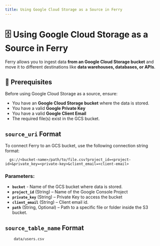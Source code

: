 ```yaml
---
title: Using Google Cloud Storage as a Source in Ferry
---
```


# 🗄️ Using Google Cloud Storage as a Source in Ferry

Ferry allows you to ingest data **from an Google Cloud Storage bucket** and move it to different destinations like **data warehouses, databases, or APIs**.

## 📌 Prerequisites

Before using Google Cloud Storage as a source, ensure:
- You have an **Google Cloud Storage bucket** where the data is stored.
- You have a valid **Google Private Key**
- You have a valid **Google Client Email**
- The required file(s) exist in the GCS bucket.

## `source_uri` Format
To connect Ferry to an GCS bucket, use the following connection string format:

```plaintext
  gs://<bucket-name>/path/to/file.csv?project_id=<project-id>&private_key=<private-key>&client_email=<client-email>
```

### Parameters:
- **`bucket`**  - Name of the GCS bucket where data is stored.  
- **`project_id`** (String) – Name of the Google Console Project
- **`private_key`** (String) – Private Key to access the bucket
- **`client_email`** (String) – Client email id.
- **`path`** (String, Optional) – Path to a specific file or folder inside the S3 bucket.  


## `source_table_name` Format

```plaintext
    data/users.csv
```